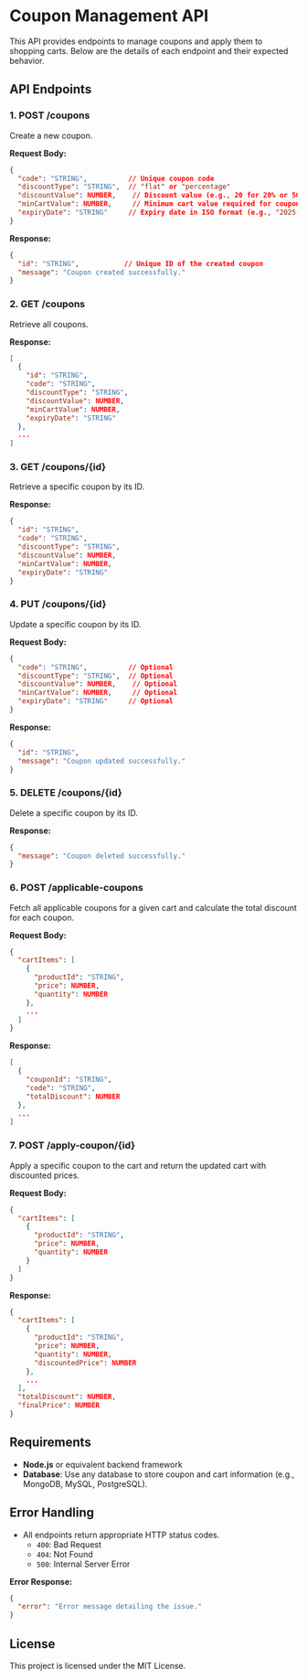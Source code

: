 # Coupon Management API

This API provides endpoints to manage coupons and apply them to shopping carts. Below are the details of each endpoint and their expected behavior.

## API Endpoints

### 1. **POST /coupons**
Create a new coupon.

**Request Body:**
```json
{
  "code": "STRING",          // Unique coupon code
  "discountType": "STRING",  // "flat" or "percentage"
  "discountValue": NUMBER,    // Discount value (e.g., 20 for 20% or 50 for flat 50 units off)
  "minCartValue": NUMBER,     // Minimum cart value required for coupon applicability
  "expiryDate": "STRING"     // Expiry date in ISO format (e.g., "2025-01-31T23:59:59Z")
}
```

**Response:**
```json
{
  "id": "STRING",           // Unique ID of the created coupon
  "message": "Coupon created successfully."
}
```

### 2. **GET /coupons**
Retrieve all coupons.

**Response:**
```json
[
  {
    "id": "STRING",
    "code": "STRING",
    "discountType": "STRING",
    "discountValue": NUMBER,
    "minCartValue": NUMBER,
    "expiryDate": "STRING"
  },
  ...
]
```

### 3. **GET /coupons/{id}**
Retrieve a specific coupon by its ID.

**Response:**
```json
{
  "id": "STRING",
  "code": "STRING",
  "discountType": "STRING",
  "discountValue": NUMBER,
  "minCartValue": NUMBER,
  "expiryDate": "STRING"
}
```

### 4. **PUT /coupons/{id}**
Update a specific coupon by its ID.

**Request Body:**
```json
{
  "code": "STRING",          // Optional
  "discountType": "STRING",  // Optional
  "discountValue": NUMBER,    // Optional
  "minCartValue": NUMBER,     // Optional
  "expiryDate": "STRING"     // Optional
}
```

**Response:**
```json
{
  "id": "STRING",
  "message": "Coupon updated successfully."
}
```

### 5. **DELETE /coupons/{id}**
Delete a specific coupon by its ID.

**Response:**
```json
{
  "message": "Coupon deleted successfully."
}
```

### 6. **POST /applicable-coupons**
Fetch all applicable coupons for a given cart and calculate the total discount for each coupon.

**Request Body:**
```json
{
  "cartItems": [
    {
      "productId": "STRING",
      "price": NUMBER,
      "quantity": NUMBER
    },
    ...
  ]
}
```

**Response:**
```json
[
  {
    "couponId": "STRING",
    "code": "STRING",
    "totalDiscount": NUMBER
  },
  ...
]
```

### 7. **POST /apply-coupon/{id}**
Apply a specific coupon to the cart and return the updated cart with discounted prices.

**Request Body:**
```json
{
  "cartItems": [
    {
      "productId": "STRING",
      "price": NUMBER,
      "quantity": NUMBER
    }
  ]
}
```

**Response:**
```json
{
  "cartItems": [
    {
      "productId": "STRING",
      "price": NUMBER,
      "quantity": NUMBER,
      "discountedPrice": NUMBER
    },
    ...
  ],
  "totalDiscount": NUMBER,
  "finalPrice": NUMBER
}
```

## Requirements
- **Node.js** or equivalent backend framework
- **Database**: Use any database to store coupon and cart information (e.g., MongoDB, MySQL, PostgreSQL).

## Error Handling
- All endpoints return appropriate HTTP status codes.
  - `400`: Bad Request
  - `404`: Not Found
  - `500`: Internal Server Error

**Error Response:**
```json
{
  "error": "Error message detailing the issue."
}
```

## License
This project is licensed under the MIT License.
